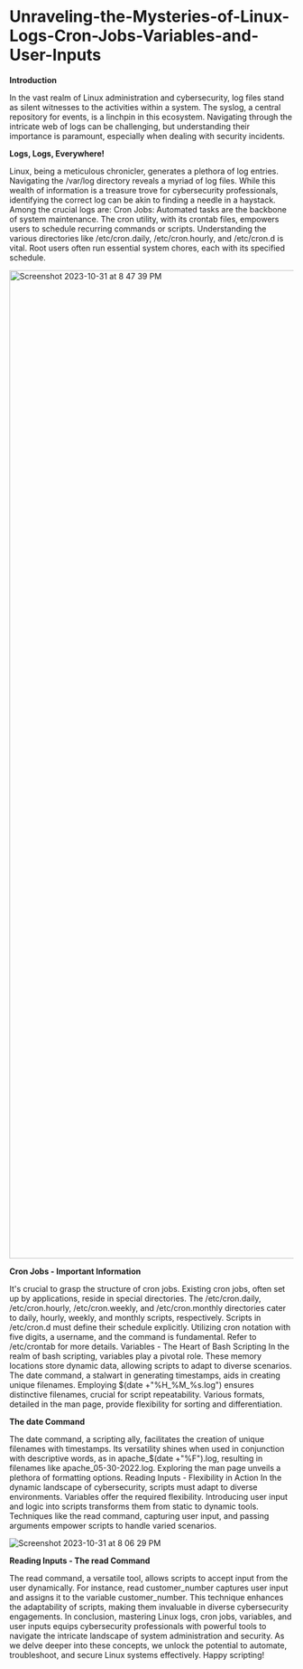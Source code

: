 # Unraveling-the-Mysteries-of-Linux-Logs-Cron-Jobs-Variables-and-User-Inputs

**Introduction**

In the vast realm of Linux administration and cybersecurity, log files stand as silent witnesses to the activities within a system. The syslog, a central repository for events, is a linchpin in this ecosystem. Navigating through the intricate web of logs can be challenging, but understanding their importance is paramount, especially when dealing with security incidents.


**Logs, Logs, Everywhere!**

Linux, being a meticulous chronicler, generates a plethora of log entries. Navigating the /var/log directory reveals a myriad of log files. While this wealth of information is a treasure trove for cybersecurity professionals, identifying the correct log can be akin to finding a needle in a haystack. Among the crucial logs are:
Cron Jobs: Automated tasks are the backbone of system maintenance. The cron utility, with its crontab files, empowers users to schedule recurring commands or scripts. Understanding the various directories like /etc/cron.daily, /etc/cron.hourly, and /etc/cron.d is vital. Root users often run essential system chores, each with its specified schedule.

<img width="1749" alt="Screenshot 2023-10-31 at 8 47 39 PM" src="https://github.com/CyberSecBlog/Unraveling-the-Mysteries-of-Linux-Logs-Cron-Jobs-Variables-and-User-Inputs/assets/148671791/6be2dd93-60ce-49d2-9a89-5c4f9f71569f">


**Cron Jobs - Important Information**

It's crucial to grasp the structure of cron jobs. Existing cron jobs, often set up by applications, reside in special directories. The /etc/cron.daily, /etc/cron.hourly, /etc/cron.weekly, and /etc/cron.monthly directories cater to daily, hourly, weekly, and monthly scripts, respectively. Scripts in /etc/cron.d must define their schedule explicitly. Utilizing cron notation with five digits, a username, and the command is fundamental. Refer to /etc/crontab for more details.
Variables - The Heart of Bash Scripting
In the realm of bash scripting, variables play a pivotal role. These memory locations store dynamic data, allowing scripts to adapt to diverse scenarios. The date command, a stalwart in generating timestamps, aids in creating unique filenames. Employing $(date +"%H\_%M\_%s.log") ensures distinctive filenames, crucial for script repeatability. Various formats, detailed in the man page, provide flexibility for sorting and differentiation.


**The date Command**

The date command, a scripting ally, facilitates the creation of unique filenames with timestamps. Its versatility shines when used in conjunction with descriptive words, as in apache_$(date +"%F").log, resulting in filenames like apache_05-30-2022.log. Exploring the man page unveils a plethora of formatting options.
Reading Inputs - Flexibility in Action
In the dynamic landscape of cybersecurity, scripts must adapt to diverse environments. Variables offer the required flexibility. Introducing user input and logic into scripts transforms them from static to dynamic tools. Techniques like the read command, capturing user input, and passing arguments empower scripts to handle varied scenarios.

![Screenshot 2023-10-31 at 8 06 29 PM](https://github.com/CyberSecBlog/Unraveling-the-Mysteries-of-Linux-Logs-Cron-Jobs-Variables-and-User-Inputs/assets/148671791/b66a52d2-a6e6-49ff-b52d-4080dc2fb6c9)



**Reading Inputs - The read Command**

The read command, a versatile tool, allows scripts to accept input from the user dynamically. For instance, read customer_number captures user input and assigns it to the variable customer_number. This technique enhances the adaptability of scripts, making them invaluable in diverse cybersecurity engagements.
In conclusion, mastering Linux logs, cron jobs, variables, and user inputs equips cybersecurity professionals with powerful tools to navigate the intricate landscape of system administration and security. As we delve deeper into these concepts, we unlock the potential to automate, troubleshoot, and secure Linux systems effectively. Happy scripting!
